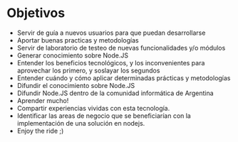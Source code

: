 # Objetivos

* Servir de guía a nuevos usuarios para que puedan desarrollarse
* Aportar buenas practicas y metodologías
* Servir de laboratorio de testeo de nuevas funcionalidades y/o módulos
* Generar conocimiento sobre Node.JS
* Entender los beneficios tecnológicos, y los inconvenientes para aprovechar los primero, y soslayar los segundos
* Entender cuándo y cómo aplicar determinadas prácticas y metodologías
* Difundir el conocimiento sobre Node.JS
* Difundir Node.JS dentro de la comunidad informática de Argentina
* Aprender mucho!
* Compartir experiencias vividas con esta tecnología.
* Identificar las areas de negocio que se beneficiarían con la implementación de una solución en nodejs.
* Enjoy the ride ;)
